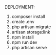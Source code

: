 DEPLOYMENT:

1. composer install
2. create .env
3. php artisan migrate
4. artisan storage:link
5. npm install
6. npm run dev
7. php artisan serve
